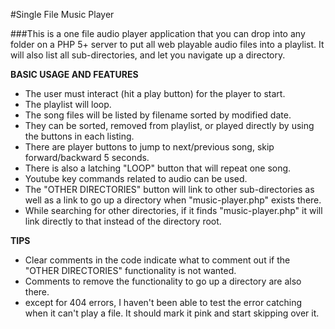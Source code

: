#Single File Music Player

###This is a one file audio player application that you can drop into any folder on a PHP 5+ server to put all web playable audio files into a playlist.  It will also list all sub-directories, and let you navigate up a directory.

**BASIC USAGE AND FEATURES**
- The user must interact (hit a play button) for the player to start.
- The playlist will loop.
- The song files will be listed by filename sorted by modified date.
- They can be sorted, removed from playlist, or played directly by using the buttons in each listing.
- There are player buttons to jump to next/previous song, skip forward/backward 5 seconds.
- There is also a latching "LOOP" button that will repeat one song.
- Youtube key commands related to audio can be used.
- The "OTHER DIRECTORIES" button will link to other sub-directories as well as a link to go up a directory when "music-player.php" exists there.
- While searching for other directories, if it finds "music-player.php" it will link directly to that instead of the directory root.

**TIPS**
- Clear comments in the code indicate what to comment out if the "OTHER DIRECTORIES" functionality is not wanted.
- Comments to remove the functionality to go up a directory are also there.
- except for 404 errors, I haven't been able to test the error catching when it can't play a file.  It should mark it pink and start skipping over it.
